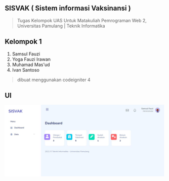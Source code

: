 ## SISVAK ( Sistem informasi Vaksinansi )
> Tugas Kelompok UAS Untuk Matakuliah Pemrograman Web 2, Universitas Pamulang | Teknik Informatika

## Kelompok 1 
1. Samsul Fauzi
2. Yoga Fauzi Irawan
3. Muhamad Mas'ud 
4. Ivan Santoso

> dibuat menggunakan codeigniter 4

## UI
![Tampilan Dashboard](ui-dashboard.jpg)
